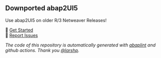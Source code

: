 ## Downported abap2UI5
Use abap2UI5 on older R/3 Netweaver Releases!
<br>

🚀 [Get Started](https://abap2ui5.github.io/docs/) <br>
🐛 [Report Issues](https://github.com/abap2UI5/abap2UI5/issues) 

_The code of this repository is automatically generated with [abaplint](https://abaplint.org/) and github actions. Thank you [@larshp](https://github.com/larshp)._

